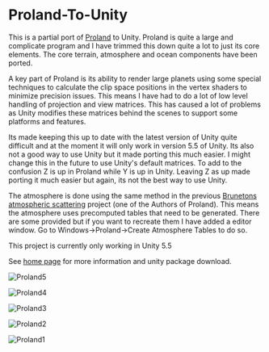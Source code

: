 # Proland-To-Unity

This is a partial port of [Proland](https://proland.inrialpes.fr/) to Unity. Proland is quite a large and complicate program and I have trimmed this down quite a lot to just its core elements. The core terrain, atmosphere and ocean components have been ported. 

A key part of Proland is its ability to render large planets using some special techniques to calculate the clip space positions in the vertex shaders to minimize precision issues.  This means I have had to do a lot of low level handling of projection and view matrices. This has caused a lot of problems as Unity modifies these matrices behind the scenes to support some platforms and features.

Its made keeping this up to date with the latest version of Unity quite difficult and at the moment it will only work in version 5.5 of Unity. Its also not a good way to use Unity but it made porting this much easier. I might change this in the future to use Unity's default matrices. To add to the confusion Z is up in Proland while Y is up in Unity. Leaving Z as up made porting it much easier but again, its not the best way to use Unity.

The atmosphere is done using the same method in the previous [Brunetons atmospheric scattering](https://www.digital-dust.com/single-post/2017/03/24/Brunetons-atmospheric-scattering-in-Unity) project (one of the Authors of Proland). This means the atmosphere uses precomputed tables that need to be generated. There are some provided but if you want to recreate them I have added a editor window. Go to Windows->Proland->Create Atmosphere Tables to do so.

This project is currently only working in Unity 5.5

See [home page](https://www.digital-dust.com/single-post/2017/08/05/Proland-in-Unity) for more information and unity package download.

![Proland5](https://static.wixstatic.com/media/1e04d5_854a8254a92c4c73b8047b790b7b03c2~mv2.jpg/v1/fill/w_550,h_550,al_c,q_80,usm_0.66_1.00_0.01/1e04d5_854a8254a92c4c73b8047b790b7b03c2~mv2.jpg)

![Proland4](https://static.wixstatic.com/media/1e04d5_1b5314acc4ae42ebbdaee1453eed307f~mv2.jpg/v1/fill/w_550,h_550,al_c,q_80,usm_0.66_1.00_0.01/1e04d5_1b5314acc4ae42ebbdaee1453eed307f~mv2.jpg)

![Proland3](https://static.wixstatic.com/media/1e04d5_2b91c6ffa99d4a9faa11e5f021cb0b03~mv2.jpg/v1/fill/w_550,h_550,al_c,q_80,usm_0.66_1.00_0.01/1e04d5_2b91c6ffa99d4a9faa11e5f021cb0b03~mv2.jpg)

![Proland2](https://static.wixstatic.com/media/1e04d5_49b07d45e16e47e5b324d77bcd94fb31~mv2.jpg/v1/fill/w_550,h_550,al_c,q_80,usm_0.66_1.00_0.01/1e04d5_49b07d45e16e47e5b324d77bcd94fb31~mv2.jpg)

![Proland1](https://static.wixstatic.com/media/1e04d5_fdfeb72177c04f85a20964aaf9cc9871~mv2.jpg/v1/fill/w_550,h_550,al_c,q_80,usm_0.66_1.00_0.01/1e04d5_fdfeb72177c04f85a20964aaf9cc9871~mv2.jpg)
